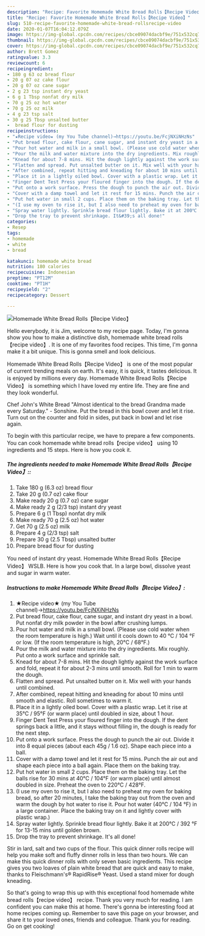 ```yaml
---
description: "Recipe: Favorite Homemade White Bread Rolls【Recipe Video】"
title: "Recipe: Favorite Homemade White Bread Rolls【Recipe Video】"
slug: 510-recipe-favorite-homemade-white-bread-rollsrecipe-video
date: 2020-01-07T16:04:12.079Z
image: https://img-global.cpcdn.com/recipes/cbce09074dacbf9e/751x532cq70/homemade-white-bread-rollsrecipe-video-recipe-main-photo.jpg
thumbnail: https://img-global.cpcdn.com/recipes/cbce09074dacbf9e/751x532cq70/homemade-white-bread-rollsrecipe-video-recipe-main-photo.jpg
cover: https://img-global.cpcdn.com/recipes/cbce09074dacbf9e/751x532cq70/homemade-white-bread-rollsrecipe-video-recipe-main-photo.jpg
author: Brett Gomez
ratingvalue: 3.3
reviewcount: 6
recipeingredient:
- 180 g 63 oz bread flour
- 20 g 07 oz cake flour
- 20 g 07 oz cane sugar
- 2 g 23 tsp instant dry yeast
- 6 g 1 Tbsp nonfat dry milk
- 70 g 25 oz hot water
- 70 g 25 oz milk
- 4 g 23 tsp salt
- 30 g 25 Tbsp unsalted butter
-  bread flour for dusting
recipeinstructions:
- "★Recipe video★ (my You Tube channel)→https://youtu.be/FcjNXiNHzNs"
- "Put bread flour, cake flour, cane sugar, and instant dry yeast in a bowl. Put nonfat dry milk powder in the bowl after crushing lumps."
- "Pour hot water and milk in a small bowl. (Please use cold water when the room temperature is high.) Wait until it cools down to 40 ℃ / 104 °F or low. (If the room temperature is high, 20°C / 68°F.)"
- "Pour the milk and water mixture into the dry ingredients. Mix roughly. Put onto a work surface and sprinkle salt."
- "Knead for about 7-8 mins. Hit the dough lightly against the work surface and fold, repeat it for about 2-3 mins until smooth. Roll for 1 min to warm the dough."
- "Flatten and spread. Put unsalted butter on it. Mix well with your hands until combined."
- "After combined, repeat hitting and kneading for about 10 mins until smooth and elastic. Roll sometimes to warm it."
- "Place it in a lightly oiled bowl. Cover with a plastic wrap. Let it rise at 35℃ / 95°F (or warm place) until doubled in size, about 1 hour."
- "Finger Dent Test Press your floured finger into the dough. If the dent springs back a little, and it stays without filling in, the dough is ready for the next step."
- "Put onto a work surface. Press the dough to punch the air out. Divide it into 8 equal pieces (about each 45g / 1.6 oz). Shape each piece into a ball."
- "Cover with a damp towel and let it rest for 15 mins. Punch the air out and shape each piece into a ball again. Place them on the baking tray."
- "Put hot water in small 2 cups. Place them on the baking tray. Let the balls rise for 30 mins at 40℃ / 104°F (or warm place) until almost doubled in size. Preheat the oven to 220℃ / 428°F."
- "(I use my oven to rise it, but I also need to preheat my oven for baking bread, so after 20 minutes, I take the baking tray out from the oven and warm the dough by hot water to rise it. Pour hot water (40℃ / 104 °F) in a large container. Place the baking tray on it and lightly cover with plastic wrap.)"
- "Spray water lightly. Sprinkle bread flour lightly. Bake it at 200℃ / 392 °F for 13-15 mins until golden brown."
- "Drop the tray to prevent shrinkage. It&#39;s all done!"
categories:
- Resep
tags:
- homemade
- white
- bread

katakunci: homemade white bread
nutrition: 180 calories
recipecuisine: Indonesian
preptime: "PT12M"
cooktime: "PT1H"
recipeyield: "2"
recipecategory: Dessert

---
```



![Homemade White Bread Rolls【Recipe Video】](https://img-global.cpcdn.com/recipes/cbce09074dacbf9e/751x532cq70/homemade-white-bread-rollsrecipe-video-recipe-main-photo.jpg)

Hello everybody, it is Jim, welcome to my recipe page. Today, I'm gonna show you how to make a distinctive dish, homemade white bread rolls【recipe video】. It is one of my favorites food recipes. This time, I'm gonna make it a bit unique. This is gonna smell and look delicious.

Homemade White Bread Rolls【Recipe Video】 is one of the most popular of current trending meals on earth. It's easy, it is quick, it tastes delicious. It is enjoyed by millions every day. Homemade White Bread Rolls【Recipe Video】 is something which I have loved my entire life. They are fine and they look wonderful.

Chef John&#39;s White Bread &#34;Almost identical to the bread Grandma made every Saturday.&#34; - Sonshine. Put the bread in this bowl cover and let it rise. Turn out on the counter and fold in sides, put back in bowl and let rise again.


To begin with this particular recipe, we have to prepare a few components. You can cook homemade white bread rolls【recipe video】 using 10 ingredients and 15 steps. Here is how you cook it.

##### The ingredients needed to make Homemade White Bread Rolls【Recipe Video】::

1. Take 180 g (6.3 oz) bread flour
1. Take 20 g (0.7 oz) cake flour
1. Make ready 20 g (0.7 oz) cane sugar
1. Make ready 2 g (2/3 tsp) instant dry yeast
1. Prepare 6 g (1 Tbsp) nonfat dry milk
1. Make ready 70 g (2.5 oz) hot water
1. Get 70 g (2.5 oz) milk
1. Prepare 4 g (2/3 tsp) salt
1. Prepare 30 g (2.5 Tbsp) unsalted butter
1. Prepare  bread flour for dusting


You need of instant dry yeast. Homemade White Bread Rolls【Recipe Video】 WSLB. Here is how you cook that. In a large bowl, dissolve yeast and sugar in warm water. 

##### Instructions to make Homemade White Bread Rolls【Recipe Video】:

1. ★Recipe video★ (my You Tube channel)→https://youtu.be/FcjNXiNHzNs
1. Put bread flour, cake flour, cane sugar, and instant dry yeast in a bowl. Put nonfat dry milk powder in the bowl after crushing lumps.
1. Pour hot water and milk in a small bowl. (Please use cold water when the room temperature is high.) Wait until it cools down to 40 ℃ / 104 °F or low. (If the room temperature is high, 20°C / 68°F.)
1. Pour the milk and water mixture into the dry ingredients. Mix roughly. Put onto a work surface and sprinkle salt.
1. Knead for about 7-8 mins. Hit the dough lightly against the work surface and fold, repeat it for about 2-3 mins until smooth. Roll for 1 min to warm the dough.
1. Flatten and spread. Put unsalted butter on it. Mix well with your hands until combined.
1. After combined, repeat hitting and kneading for about 10 mins until smooth and elastic. Roll sometimes to warm it.
1. Place it in a lightly oiled bowl. Cover with a plastic wrap. Let it rise at 35℃ / 95°F (or warm place) until doubled in size, about 1 hour.
1. Finger Dent Test
Press your floured finger into the dough. If the dent springs back a little, and it stays without filling in, the dough is ready for the next step.
1. Put onto a work surface. Press the dough to punch the air out. Divide it into 8 equal pieces (about each 45g / 1.6 oz). Shape each piece into a ball.
1. Cover with a damp towel and let it rest for 15 mins. Punch the air out and shape each piece into a ball again. Place them on the baking tray.
1. Put hot water in small 2 cups. Place them on the baking tray. Let the balls rise for 30 mins at 40℃ / 104°F (or warm place) until almost doubled in size. Preheat the oven to 220℃ / 428°F.
1. (I use my oven to rise it, but I also need to preheat my oven for baking bread, so after 20 minutes, I take the baking tray out from the oven and warm the dough by hot water to rise it. Pour hot water (40℃ / 104 °F) in a large container. Place the baking tray on it and lightly cover with plastic wrap.)
1. Spray water lightly. Sprinkle bread flour lightly. Bake it at 200℃ / 392 °F for 13-15 mins until golden brown.
1. Drop the tray to prevent shrinkage. It&#39;s all done!


Stir in lard, salt and two cups of the flour. This quick dinner rolls recipe will help you make soft and fluffy dinner rolls in less than two hours. We can make this quick dinner rolls with only seven basic ingredients. This recipe gives you two loaves of plain white bread that are quick and easy to make, thanks to Fleischmann&#39;s® RapidRise® Yeast. Used a stand mixer for dough kneading. 

So that's going to wrap this up with this exceptional food homemade white bread rolls【recipe video】 recipe. Thank you very much for reading. I am confident you can make this at home. There's gonna be interesting food at home recipes coming up. Remember to save this page on your browser, and share it to your loved ones, friends and colleague. Thank you for reading. Go on get cooking!
